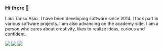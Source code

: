 ### Hi there 👋

I am Tansu Aşıcı. I have been developing software since 2014. I took part in various software projects. I am also advancing on the academy side. I am a person who cares about creativity, likes to realize ideas, curious and confident.
<p>
  <a href="https://twitter.com/tansuasici"><img src="https://img.shields.io/badge/twitter-1DA1F2.svg?style=for-the-badge&logo=twitter&logoColor=white"/></a>
  <a href="https://instagram.com/tansuasici"><img src="https://img.shields.io/badge/instagram-E4405F.svg?style=for-the-badge&logo=instagram&logoColor=white"/></a>
  <a href="https://linkedin.com/in/tansuasici"><img src="https://img.shields.io/badge/linkedin-0077B5.svg?style=for-the-badge&logo=linkedin&logoColor=white"/></a>
</p>



